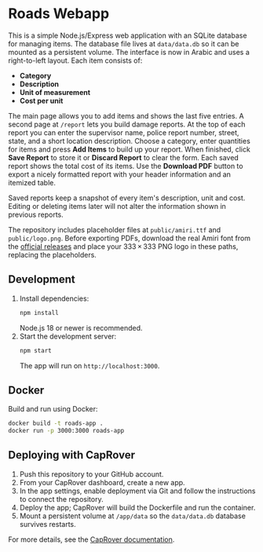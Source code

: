 # Roads Webapp

This is a simple Node.js/Express web application with an SQLite database for managing items. The database file lives at `data/data.db` so it can be mounted as a persistent volume. The interface is now in Arabic and uses a right-to-left layout. Each item consists of:

- **Category**
- **Description**
- **Unit of measurement**
- **Cost per unit**

The main page allows you to add items and shows the last five entries. A second page at `/report` lets you build damage reports. At the top of each report you can enter the supervisor name, police report number, street, state, and a short location description. Choose a category, enter quantities for items and press **Add Items** to build up your report. When finished, click **Save Report** to store it or **Discard Report** to clear the form. Each saved report shows the total cost of its items. Use the **Download PDF** button to export a nicely formatted report with your header information and an itemized table.

Saved reports keep a snapshot of every item's description, unit and cost. Editing or deleting items later will not alter the information shown in previous reports.

The repository includes placeholder files at `public/amiri.ttf` and `public/logo.png`. Before exporting PDFs, download the real Amiri font from the [official releases](https://github.com/aliftype/amiri/releases) and place your 333 × 333 PNG logo in these paths, replacing the placeholders.

## Development

1. Install dependencies:
   ```bash
   npm install
   ```
   Node.js 18 or newer is recommended.
2. Start the development server:
   ```bash
   npm start
   ```
   The app will run on `http://localhost:3000`.

## Docker

Build and run using Docker:
```bash
docker build -t roads-app .
docker run -p 3000:3000 roads-app
```

## Deploying with CapRover

1. Push this repository to your GitHub account.
2. From your CapRover dashboard, create a new app.
3. In the app settings, enable deployment via Git and follow the instructions to connect the repository.
4. Deploy the app; CapRover will build the Dockerfile and run the container.
5. Mount a persistent volume at `/app/data` so the `data/data.db` database survives restarts.

For more details, see the [CapRover documentation](https://caprover.com/docs/complete-webapp-tutorial.html).
